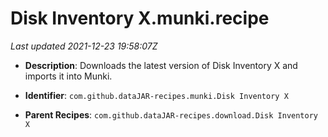 # Disk Inventory X.munki.recipe

_Last updated 2021-12-23 19:58:07Z_

- **Description**: Downloads the latest version of Disk Inventory X and imports it into Munki.

- **Identifier**: `com.github.dataJAR-recipes.munki.Disk Inventory X`

- **Parent Recipes**: `com.github.dataJAR-recipes.download.Disk Inventory X`